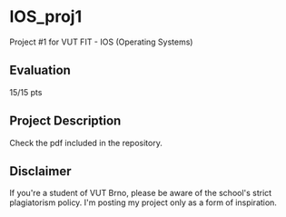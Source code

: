 # IOS_proj1
Project #1 for VUT FIT - IOS (Operating Systems)
## Evaluation
15/15 pts
## Project Description
Check the pdf included in the repository.
## Disclaimer
If you're a student of VUT Brno, please be aware of the school's strict plagiatorism policy. I'm posting my project only as a form of inspiration.
